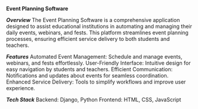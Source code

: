 **Event Planning Software**

***Overview***
The Event Planning Software is a comprehensive application designed to assist educational institutions in automating and managing their daily events, webinars, and fests. This platform streamlines event planning processes, ensuring efficient service delivery to both students and teachers.

***Features***
Automated Event Management: Schedule and manage events, webinars, and fests effortlessly.
User-Friendly Interface: Intuitive design for easy navigation by students and teachers.
Efficient Communication: Notifications and updates about events for seamless coordination.
Enhanced Service Delivery: Tools to simplify workflows and improve user experience.

***Tech Stack***
Backend: Django, Python
Frontend: HTML, CSS, JavaScript
